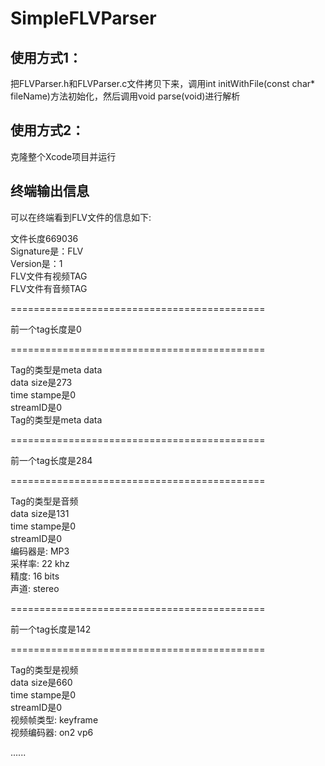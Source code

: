 # SimpleFLVParser

## 使用方式1：
把FLVParser.h和FLVParser.c文件拷贝下来，调用int initWithFile(const char* fileName)方法初始化，然后调用void parse(void)进行解析

## 使用方式2：
克隆整个Xcode项目并运行

## 终端输出信息
可以在终端看到FLV文件的信息如下:  

文件长度669036  
Signature是：FLV  
Version是：1  
FLV文件有视频TAG  
FLV文件有音频TAG  

============================================

前一个tag长度是0  


============================================

Tag的类型是meta data  
data size是273  
time stampe是0  
streamID是0  
Tag的类型是meta data  

============================================

前一个tag长度是284  


============================================

Tag的类型是音频  
data size是131  
time stampe是0  
streamID是0  
编码器是: MP3  
采样率: 22 khz  
精度: 16 bits  
声道: stereo  

============================================

前一个tag长度是142  


============================================

Tag的类型是视频  
data size是660  
time stampe是0  
streamID是0  
视频帧类型: keyframe  
视频编码器: on2 vp6  

......
